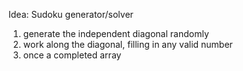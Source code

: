 Idea: Sudoku generator/solver

1. generate the independent diagonal randomly
2. work along the diagonal, filling in any valid number
3. once a completed array 
